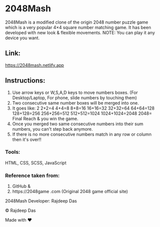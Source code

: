 # 2048Mash
2048Mash is a modified clone of the origin 2048 number puzzle game which is a very popular 4×4 square number matching game.
It has been developed with new look & flexible movements.
NOTE: You can play it any device you want.

## Link:

https://2048mash.netlify.app

## Instructions: 
1. Use arrow keys or W,S,A,D keys to move numbers boxes. (For Desktop/Laptop, For phone, slide numbers by touching them)
2. Two consecutive same number boxes will be merged into one.
3. It goes like:
2
2+2=4
4+4=8
8+8=16
16+16=32
32+32=64
64+64=128
128+128=256
256+256=512
512+512=1024
1024+1024=2048
2048= Final Reach & you win the game.
4. Once you merged two same consecutive numbers into their sum numbers, you can't step back anymore. 
5. If there is no more consecutive numbers match in any row or column then it's over!!

### Tools:
HTML, CSS, SCSS, JavaScript

### Reference taken from:

1. GitHub & 
2. https://2048game .com (Original 2048 game official site)


2048Mash Developer: Rajdeep Das

&copy; Rajdeep Das

Made with ❤

